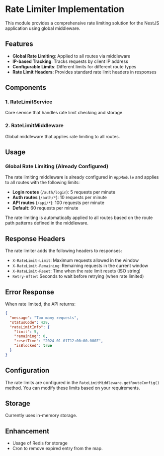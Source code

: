 # Rate Limiter Implementation

This module provides a comprehensive rate limiting solution for the NestJS application using global middleware.

## Features

- **Global Rate Limiting**: Applied to all routes via middleware
- **IP-based Tracking**: Tracks requests by client IP address
- **Configurable Limits**: Different limits for different route types
- **Rate Limit Headers**: Provides standard rate limit headers in responses

## Components

### 1. RateLimitService
Core service that handles rate limit checking and storage.

### 2. RateLimitMiddleware
Global middleware that applies rate limiting to all routes.

## Usage

### Global Rate Limiting (Already Configured)

The rate limiting middleware is already configured in `AppModule` and applies to all routes with the following limits:

- **Login routes** (`/auth/login`): 5 requests per minute
- **Auth routes** (`/auth/*`): 10 requests per minute  
- **API routes** (`/api/*`): 100 requests per minute
- **Default**: 60 requests per minute

The rate limiting is automatically applied to all routes based on the route path patterns defined in the middleware.

## Response Headers

The rate limiter adds the following headers to responses:

- `X-RateLimit-Limit`: Maximum requests allowed in the window
- `X-RateLimit-Remaining`: Remaining requests in the current window
- `X-RateLimit-Reset`: Time when the rate limit resets (ISO string)
- `Retry-After`: Seconds to wait before retrying (when rate limited)

## Error Response

When rate limited, the API returns:

```json
{
  "message": "Too many requests",
  "statusCode": 429,
  "rateLimitInfo": {
    "limit": 5,
    "remaining": 0,
    "resetTime": "2024-01-01T12:00:00.000Z",
    "isBlocked": true
  }
}
```

## Configuration

The rate limits are configured in the `RateLimitMiddleware.getRouteConfig()` method. You can modify these limits based on your requirements.

## Storage

Currently uses in-memory storage.

## Enhancement

- Usage of Redis for storage
- Cron to remove expired entry from the map.
